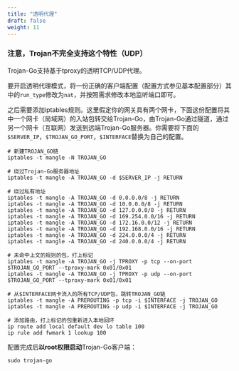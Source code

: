 ```yaml
---
title: "透明代理"
draft: false
weight: 11
---
```


### 注意，Trojan不完全支持这个特性（UDP）

Trojan-Go支持基于tproxy的透明TCP/UDP代理。

要开启透明代理模式，将一份正确的客户端配置（配置方式参见基本配置部分）其中的```run_type```修改为```nat```，并按照需求修改本地监听端口即可。

之后需要添加iptables规则。这里假定你的网关具有两个网卡，下面这份配置将其中一个网卡（局域网）的入站包转交给Trojan-Go，由Trojan-Go通过隧道，通过另一个网卡（互联网）发送到远端Trojan-Go服务器。你需要将下面的```$SERVER_IP```，```$TROJAN_GO_PORT```，```$INTERFACE```替换为自己的配置。

```shell
# 新建TROJAN_GO链
iptables -t mangle -N TROJAN_GO

# 绕过Trojan-Go服务器地址
iptables -t mangle -A TROJAN_GO -d $SERVER_IP -j RETURN

# 绕过私有地址
iptables -t mangle -A TROJAN_GO -d 0.0.0.0/8 -j RETURN
iptables -t mangle -A TROJAN_GO -d 10.0.0.0/8 -j RETURN
iptables -t mangle -A TROJAN_GO -d 127.0.0.0/8 -j RETURN
iptables -t mangle -A TROJAN_GO -d 169.254.0.0/16 -j RETURN
iptables -t mangle -A TROJAN_GO -d 172.16.0.0/12 -j RETURN
iptables -t mangle -A TROJAN_GO -d 192.168.0.0/16 -j RETURN
iptables -t mangle -A TROJAN_GO -d 224.0.0.0/4 -j RETURN
iptables -t mangle -A TROJAN_GO -d 240.0.0.0/4 -j RETURN

# 未命中上文的规则的包，打上标记
iptables -t mangle -A TROJAN_GO -j TPROXY -p tcp --on-port $TROJAN_GO_PORT --tproxy-mark 0x01/0x01
iptables -t mangle -A TROJAN_GO -j TPROXY -p udp --on-port $TROJAN_GO_PORT --tproxy-mark 0x01/0x01

# 从$INTERFACE网卡流入的所有TCP/UDP包，跳转TROJAN_GO链
iptables -t mangle -A PREROUTING -p tcp -i $INTERFACE -j TROJAN_GO
iptables -t mangle -A PREROUTING -p udp -i $INTERFACE -j TROJAN_GO

# 添加路由，打上标记的包重新进入本地回环
ip route add local default dev lo table 100
ip rule add fwmark 1 lookup 100
```

配置完成后**以root权限启动**Trojan-Go客户端：

```shell
sudo trojan-go
```
